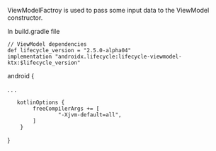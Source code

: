  ViewModelFactroy is used to pass some input data to the ViewModel constructor.


In build.gradle file

    // ViewModel dependencies
    def lifecycle_version = "2.5.0-alpha04"
    implementation "androidx.lifecycle:lifecycle-viewmodel-ktx:$lifecycle_version"
    
    
android {

.
.
.

       kotlinOptions {
            freeCompilerArgs += [
                    "-Xjvm-default=all",
            ]
        }
        

}
